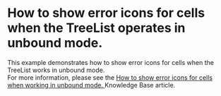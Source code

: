 # How to show error icons for cells when the TreeList operates in unbound mode. 


<p>This example demonstrates how to show error icons for cells when the TreeList works in unbound mode.<br />
For more information, please see the <a href="https://www.devexpress.com/Support/Center/p/K18308">How to show error icons for cells when working in unbound mode. </a> Knowledge Base article.</p>

<br/>


